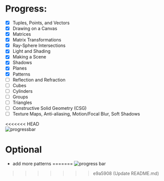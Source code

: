 # Progress:

- [X] Tuples, Points, and Vectors
- [X] Drawing on a Canvas
- [X] Matrices
- [X] Matrix Transformations
- [X] Ray-Sphere Intersections
- [X] Light and Shading
- [X] Making a Scene
- [X] Shadows
- [X] Planes
- [X] Patterns
- [ ] Reflection and Refraction
- [ ] Cubes
- [ ] Cylinders
- [ ] Groups
- [ ] Triangles
- [ ] Constructive Solid Geometry (CSG)
- [ ] Texture Maps, Anti-aliasing, Motion/Focal Blur, Soft Shadows

<<<<<<< HEAD
<br>![progressbar](https://progress-bar.dev/59)
<br>
# Optional
- add more patterns
=======
![progress bar](https://progress-bar.dev/59)
>>>>>>> e9a5908 (Update README.md)
